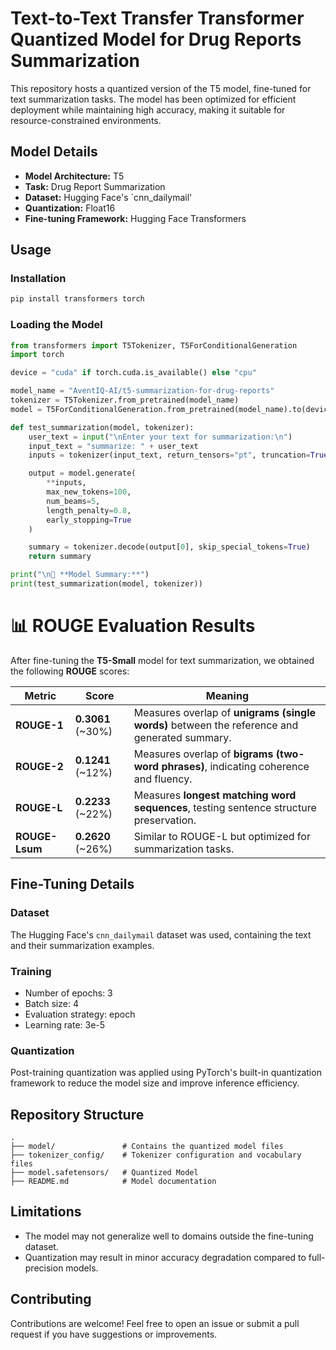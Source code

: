 # Text-to-Text Transfer Transformer Quantized Model for Drug Reports Summarization

This repository hosts a quantized version of the T5 model, fine-tuned for text summarization tasks. The model has been optimized for efficient deployment while maintaining high accuracy, making it suitable for resource-constrained environments.

## Model Details

- **Model Architecture:** T5  
- **Task:** Drug Report Summarization  
- **Dataset:** Hugging Face's `cnn_dailymail'  
- **Quantization:** Float16  
- **Fine-tuning Framework:** Hugging Face Transformers  

## Usage

### Installation

```sh
pip install transformers torch
```

### Loading the Model

```python
from transformers import T5Tokenizer, T5ForConditionalGeneration
import torch

device = "cuda" if torch.cuda.is_available() else "cpu"

model_name = "AventIQ-AI/t5-summarization-for-drug-reports"
tokenizer = T5Tokenizer.from_pretrained(model_name)
model = T5ForConditionalGeneration.from_pretrained(model_name).to(device)

def test_summarization(model, tokenizer):
    user_text = input("\nEnter your text for summarization:\n")
    input_text = "summarize: " + user_text
    inputs = tokenizer(input_text, return_tensors="pt", truncation=True, max_length=512).to(device)

    output = model.generate(
        **inputs,
        max_new_tokens=100,
        num_beams=5,
        length_penalty=0.8,
        early_stopping=True
    )

    summary = tokenizer.decode(output[0], skip_special_tokens=True)
    return summary

print("\n📝 **Model Summary:**")
print(test_summarization(model, tokenizer))
```

# 📊 ROUGE Evaluation Results
 
After fine-tuning the **T5-Small** model for text summarization, we obtained the following **ROUGE** scores:

| **Metric**  | **Score**  | **Meaning** |
|-------------|-----------|-------------|
| **ROUGE-1** | **0.3061** (~30%) | Measures overlap of **unigrams (single words)** between the reference and generated summary. |
| **ROUGE-2** | **0.1241** (~12%) | Measures overlap of **bigrams (two-word phrases)**, indicating coherence and fluency. |
| **ROUGE-L** | **0.2233** (~22%) | Measures **longest matching word sequences**, testing sentence structure preservation. |
| **ROUGE-Lsum** | **0.2620** (~26%) | Similar to ROUGE-L but optimized for summarization tasks. |
 

## Fine-Tuning Details

### Dataset

The Hugging Face's `cnn_dailymail` dataset was used, containing the text and their summarization examples.

### Training

- Number of epochs: 3
- Batch size: 4  
- Evaluation strategy: epoch  
- Learning rate: 3e-5  

### Quantization

Post-training quantization was applied using PyTorch's built-in quantization framework to reduce the model size and improve inference efficiency.

## Repository Structure

```
.
├── model/               # Contains the quantized model files
├── tokenizer_config/    # Tokenizer configuration and vocabulary files
├── model.safetensors/   # Quantized Model
├── README.md            # Model documentation
```

## Limitations

- The model may not generalize well to domains outside the fine-tuning dataset.  
- Quantization may result in minor accuracy degradation compared to full-precision models.  

## Contributing

Contributions are welcome! Feel free to open an issue or submit a pull request if you have suggestions or improvements.

